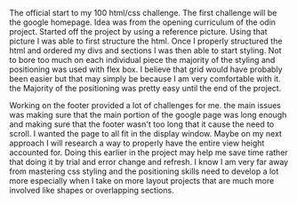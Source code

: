 The official start to my 100 html/css challenge.  The first challenge will be the google homepage.  Idea was from the opening curriculum of the odin project. Started off the project by using a reference picture.  Using that picture I was able to first structure the html.  Once I properly structured the html and ordered my divs and sections I was then able to start styling.  Not to bore too much on each individual piece the majority of the styling and positioning was used with flex box.  I believe that grid would have probably been easier but that may simply be because I am very comfortable with it.  the Majority of the positioning was pretty easy until the end of the project.

Working on the footer provided a lot of challenges for me.  the main issues was making sure that the main portion of the google page was long enough and making sure that the footer wasn't too long that it cause the need to scroll.  I wanted the page to all fit in the display window.  Maybe on my next approach I will research a way to properly have the entire view height accounted for.  Doing this earlier in the project may help me save time rather that doing it by trial and error change and refresh. I know I am very far away from mastering css styling and the positioning skills need to develop a lot more especially when I take on more layout projects that are much more involved like shapes or overlapping sections.  